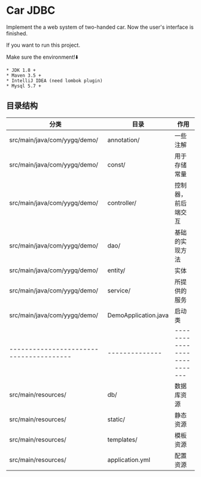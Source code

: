 # Car JDBC
Implement the a web system of two-handed car. Now the user's interface is finished.

If you want to run this project.

Make sure the environment!⬇️

	* JDK 1.8 +
	* Maven 3.5 +
	* IntelliJ IDEA (need lombok plugin)
	* Mysql 5.7 +

## 目录结构
|分类|目录|作用|
|---|---|---|
|src/main/java/com/yygq/demo/|annotation/|一些注解|
|src/main/java/com/yygq/demo/|const/|用于存储常量|
|src/main/java/com/yygq/demo/|controller/|控制器，前后端交互|
|src/main/java/com/yygq/demo/|dao/|基础的实现方法|
|src/main/java/com/yygq/demo/|entity/|实体|
|src/main/java/com/yygq/demo/|service/|所提供的服务|
|src/main/java/com/yygq/demo/|DemoApplication.java|启动类|
|---------------------------------------|--------------|---------------------------|
|src/main/resources/|db/|数据库资源|
|src/main/resources/|static/|静态资源|
|src/main/resources/|templates/|模板资源|
|src/main/resources/|application.yml|配置资源|
